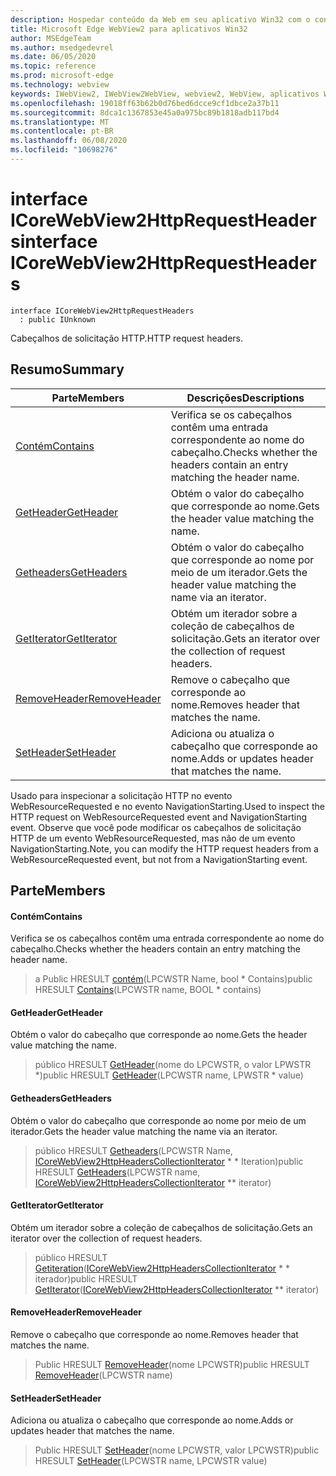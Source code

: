 ```yaml
---
description: Hospedar conteúdo da Web em seu aplicativo Win32 com o controle WebView2 do Microsoft Edge
title: Microsoft Edge WebView2 para aplicativos Win32
author: MSEdgeTeam
ms.author: msedgedevrel
ms.date: 06/05/2020
ms.topic: reference
ms.prod: microsoft-edge
ms.technology: webview
keywords: IWebView2, IWebView2WebView, webview2, WebView, aplicativos Win32, Win32, Edge, ICoreWebView2, ICoreWebView2Controller, controle do navegador, HTML Edge
ms.openlocfilehash: 19018ff63b62b0d76bed6dcce9cf1dbce2a37b11
ms.sourcegitcommit: 8dca1c1367853e45a0a975bc89b1818adb117bd4
ms.translationtype: MT
ms.contentlocale: pt-BR
ms.lasthandoff: 06/08/2020
ms.locfileid: "10698276"
---
```

# <span data-ttu-id="4e5e6-104">interface ICoreWebView2HttpRequestHeaders</span><span class="sxs-lookup"><span data-stu-id="4e5e6-104">interface ICoreWebView2HttpRequestHeaders</span></span> 

```
interface ICoreWebView2HttpRequestHeaders
  : public IUnknown
```

<span data-ttu-id="4e5e6-105">Cabeçalhos de solicitação HTTP.</span><span class="sxs-lookup"><span data-stu-id="4e5e6-105">HTTP request headers.</span></span>

## <span data-ttu-id="4e5e6-106">Resumo</span><span class="sxs-lookup"><span data-stu-id="4e5e6-106">Summary</span></span>

 <span data-ttu-id="4e5e6-107">Parte</span><span class="sxs-lookup"><span data-stu-id="4e5e6-107">Members</span></span>                        | <span data-ttu-id="4e5e6-108">Descrições</span><span class="sxs-lookup"><span data-stu-id="4e5e6-108">Descriptions</span></span>
--------------------------------|---------------------------------------------
[<span data-ttu-id="4e5e6-109">Contém</span><span class="sxs-lookup"><span data-stu-id="4e5e6-109">Contains</span></span>](#contains) | <span data-ttu-id="4e5e6-110">Verifica se os cabeçalhos contêm uma entrada correspondente ao nome do cabeçalho.</span><span class="sxs-lookup"><span data-stu-id="4e5e6-110">Checks whether the headers contain an entry matching the header name.</span></span>
[<span data-ttu-id="4e5e6-111">GetHeader</span><span class="sxs-lookup"><span data-stu-id="4e5e6-111">GetHeader</span></span>](#getheader) | <span data-ttu-id="4e5e6-112">Obtém o valor do cabeçalho que corresponde ao nome.</span><span class="sxs-lookup"><span data-stu-id="4e5e6-112">Gets the header value matching the name.</span></span>
[<span data-ttu-id="4e5e6-113">Getheaders</span><span class="sxs-lookup"><span data-stu-id="4e5e6-113">GetHeaders</span></span>](#getheaders) | <span data-ttu-id="4e5e6-114">Obtém o valor do cabeçalho que corresponde ao nome por meio de um iterador.</span><span class="sxs-lookup"><span data-stu-id="4e5e6-114">Gets the header value matching the name via an iterator.</span></span>
[<span data-ttu-id="4e5e6-115">GetIterator</span><span class="sxs-lookup"><span data-stu-id="4e5e6-115">GetIterator</span></span>](#getiterator) | <span data-ttu-id="4e5e6-116">Obtém um iterador sobre a coleção de cabeçalhos de solicitação.</span><span class="sxs-lookup"><span data-stu-id="4e5e6-116">Gets an iterator over the collection of request headers.</span></span>
[<span data-ttu-id="4e5e6-117">RemoveHeader</span><span class="sxs-lookup"><span data-stu-id="4e5e6-117">RemoveHeader</span></span>](#removeheader) | <span data-ttu-id="4e5e6-118">Remove o cabeçalho que corresponde ao nome.</span><span class="sxs-lookup"><span data-stu-id="4e5e6-118">Removes header that matches the name.</span></span>
[<span data-ttu-id="4e5e6-119">SetHeader</span><span class="sxs-lookup"><span data-stu-id="4e5e6-119">SetHeader</span></span>](#setheader) | <span data-ttu-id="4e5e6-120">Adiciona ou atualiza o cabeçalho que corresponde ao nome.</span><span class="sxs-lookup"><span data-stu-id="4e5e6-120">Adds or updates header that matches the name.</span></span>

<span data-ttu-id="4e5e6-121">Usado para inspecionar a solicitação HTTP no evento WebResourceRequested e no evento NavigationStarting.</span><span class="sxs-lookup"><span data-stu-id="4e5e6-121">Used to inspect the HTTP request on WebResourceRequested event and NavigationStarting event.</span></span> <span data-ttu-id="4e5e6-122">Observe que você pode modificar os cabeçalhos de solicitação HTTP de um evento WebResourceRequested, mas não de um evento NavigationStarting.</span><span class="sxs-lookup"><span data-stu-id="4e5e6-122">Note, you can modify the HTTP request headers from a WebResourceRequested event, but not from a NavigationStarting event.</span></span>

## <span data-ttu-id="4e5e6-123">Parte</span><span class="sxs-lookup"><span data-stu-id="4e5e6-123">Members</span></span>

#### <span data-ttu-id="4e5e6-124">Contém</span><span class="sxs-lookup"><span data-stu-id="4e5e6-124">Contains</span></span> 

<span data-ttu-id="4e5e6-125">Verifica se os cabeçalhos contêm uma entrada correspondente ao nome do cabeçalho.</span><span class="sxs-lookup"><span data-stu-id="4e5e6-125">Checks whether the headers contain an entry matching the header name.</span></span>

> <span data-ttu-id="4e5e6-126">a Public HRESULT [contém](#contains)(LPCWSTR Name, bool \* Contains)</span><span class="sxs-lookup"><span data-stu-id="4e5e6-126">public HRESULT [Contains](#contains)(LPCWSTR name, BOOL \* contains)</span></span>

#### <span data-ttu-id="4e5e6-127">GetHeader</span><span class="sxs-lookup"><span data-stu-id="4e5e6-127">GetHeader</span></span> 

<span data-ttu-id="4e5e6-128">Obtém o valor do cabeçalho que corresponde ao nome.</span><span class="sxs-lookup"><span data-stu-id="4e5e6-128">Gets the header value matching the name.</span></span>

> <span data-ttu-id="4e5e6-129">público HRESULT [GetHeader](#getheader)(nome do LPCWSTR, o valor LPWSTR \*)</span><span class="sxs-lookup"><span data-stu-id="4e5e6-129">public HRESULT [GetHeader](#getheader)(LPCWSTR name, LPWSTR \* value)</span></span>

#### <span data-ttu-id="4e5e6-130">Getheaders</span><span class="sxs-lookup"><span data-stu-id="4e5e6-130">GetHeaders</span></span> 

<span data-ttu-id="4e5e6-131">Obtém o valor do cabeçalho que corresponde ao nome por meio de um iterador.</span><span class="sxs-lookup"><span data-stu-id="4e5e6-131">Gets the header value matching the name via an iterator.</span></span>

> <span data-ttu-id="4e5e6-132">público HRESULT [Getheaders](#getheaders)(LPCWSTR Name, [ICoreWebView2HttpHeadersCollectionIterator](icorewebview2httpheaderscollectioniterator.md) \* \* Iteration)</span><span class="sxs-lookup"><span data-stu-id="4e5e6-132">public HRESULT [GetHeaders](#getheaders)(LPCWSTR name, [ICoreWebView2HttpHeadersCollectionIterator](icorewebview2httpheaderscollectioniterator.md) \*\* iterator)</span></span>

#### <span data-ttu-id="4e5e6-133">GetIterator</span><span class="sxs-lookup"><span data-stu-id="4e5e6-133">GetIterator</span></span> 

<span data-ttu-id="4e5e6-134">Obtém um iterador sobre a coleção de cabeçalhos de solicitação.</span><span class="sxs-lookup"><span data-stu-id="4e5e6-134">Gets an iterator over the collection of request headers.</span></span>

> <span data-ttu-id="4e5e6-135">público HRESULT [Getiteration](#getiterator)([ICoreWebView2HttpHeadersCollectionIterator](icorewebview2httpheaderscollectioniterator.md) \* \* iterador)</span><span class="sxs-lookup"><span data-stu-id="4e5e6-135">public HRESULT [GetIterator](#getiterator)([ICoreWebView2HttpHeadersCollectionIterator](icorewebview2httpheaderscollectioniterator.md) \*\* iterator)</span></span>

#### <span data-ttu-id="4e5e6-136">RemoveHeader</span><span class="sxs-lookup"><span data-stu-id="4e5e6-136">RemoveHeader</span></span> 

<span data-ttu-id="4e5e6-137">Remove o cabeçalho que corresponde ao nome.</span><span class="sxs-lookup"><span data-stu-id="4e5e6-137">Removes header that matches the name.</span></span>

> <span data-ttu-id="4e5e6-138">Public HRESULT [RemoveHeader](#removeheader)(nome LPCWSTR)</span><span class="sxs-lookup"><span data-stu-id="4e5e6-138">public HRESULT [RemoveHeader](#removeheader)(LPCWSTR name)</span></span>

#### <span data-ttu-id="4e5e6-139">SetHeader</span><span class="sxs-lookup"><span data-stu-id="4e5e6-139">SetHeader</span></span> 

<span data-ttu-id="4e5e6-140">Adiciona ou atualiza o cabeçalho que corresponde ao nome.</span><span class="sxs-lookup"><span data-stu-id="4e5e6-140">Adds or updates header that matches the name.</span></span>

> <span data-ttu-id="4e5e6-141">Public HRESULT [SetHeader](#setheader)(nome LPCWSTR, valor LPCWSTR)</span><span class="sxs-lookup"><span data-stu-id="4e5e6-141">public HRESULT [SetHeader](#setheader)(LPCWSTR name, LPCWSTR value)</span></span>

